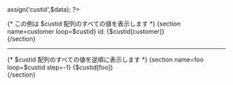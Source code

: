 
<?php
$data = array(1000,1001,1002);
$smarty->assign('custid',$data);
?>


{* この例は $custid 配列のすべての値を表示します *}
{section name=customer loop=$custid}
  id: {$custid[customer]}<br />
{/section}
<hr />
{* $custid 配列のすべての値を逆順に表示します *}
{section name=foo loop=$custid step=-1}
  {$custid[foo]}<br />
{/section}


